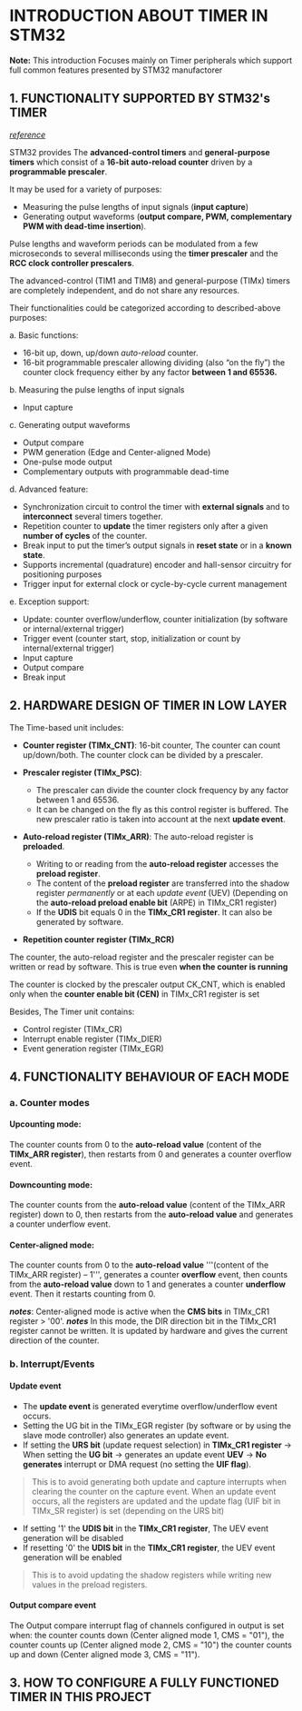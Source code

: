# INTRODUCTION ABOUT TIMER IN STM32

**Note:** This introduction Focuses mainly on Timer peripherals which support full common features presented by STM32 manufactorer

## 1. FUNCTIONALITY SUPPORTED BY STM32's TIMER 
[*reference*](https://www.st.com/resource/en/reference_manual/rm0008-stm32f101xx-stm32f102xx-stm32f103xx-stm32f105xx-and-stm32f107xx-advanced-armbased-32bit-mcus-stmicroelectronics.pdf)

STM32 provides The **advanced-control timers** and **general-purpose timers**  which consist of a **16-bit auto-reload counter** driven by a **programmable prescaler**.

It may be used for a variety of purposes: 
- Measuring the pulse lengths of input signals (**input capture**) 
- Generating output waveforms (**output compare, PWM, complementary PWM with dead-time insertion**).

Pulse lengths and waveform periods can be modulated from a few microseconds to several milliseconds using the **timer prescaler** and the **RCC clock controller prescalers**.

The advanced-control (TIM1 and TIM8) and general-purpose (TIMx) timers are completely independent, and do not share any resources. 

Their functionalities could be categorized according to described-above purposes: 

a. Basic functions: 
- 16-bit up, down, up/down *auto-reload* counter.
- 16-bit programmable prescaler allowing dividing (also “on the fly”) the counter clock frequency either by any factor **between 1 and 65536.**

b. Measuring the pulse lengths of input signals 
- Input capture

c. Generating output waveforms 
- Output compare
- PWM generation (Edge and Center-aligned Mode)
- One-pulse mode output
- Complementary outputs with programmable dead-time

d. Advanced feature: 
- Synchronization circuit to control the timer with **external signals** and to **interconnect** several timers together.
- Repetition counter to **update** the timer registers only after a given **number of cycles** of the counter.
- Break input to put the timer’s output signals in **reset state** or in a **known state**.
- Supports incremental (quadrature) encoder and hall-sensor circuitry for positioning purposes
- Trigger input for external clock or cycle-by-cycle current management

e. Exception support:
- Update: counter overflow/underflow, counter initialization (by software or internal/external trigger)
- Trigger event (counter start, stop, initialization or count by internal/external trigger)
- Input capture
- Output compare
- Break input

## 2. HARDWARE DESIGN OF TIMER IN LOW LAYER 

The Time-based unit includes:
- **Counter register (TIMx_CNT)**: 16-bit counter, The counter can count up/down/both. The counter clock can be divided by a prescaler.
- **Prescaler register (TIMx_PSC)**: 
  + The prescaler can divide the counter clock frequency by any factor between 1 and 65536. 
  + It can be changed on the fly as this control register is buffered. The new prescaler ratio is taken into account at the next **update event**.

- **Auto-reload register (TIMx_ARR)**: The auto-reload register is **preloaded**. 
  + Writing to or reading from the **auto-reload register** accesses the **preload register**. 
  + The content of the **preload register** are transferred into the shadow register *permanently* or at each *update event* (UEV) (Depending on the **auto-reload preload enable bit** (ARPE) in TIMx_CR1 register)
  + If the **UDIS** bit equals 0 in the **TIMx_CR1 register**. It can also be generated by software. 

- **Repetition counter register (TIMx_RCR)**

The counter, the auto-reload register and the prescaler register can be written or read by software. This is true even **when the counter is running**

The counter is clocked by the prescaler output CK_CNT, which is enabled only when the **counter enable bit (CEN)** in TIMx_CR1 register is set 

Besides, The Timer unit contains: 
- Control register (TIMx_CR)
- Interrupt enable register (TIMx_DIER)
- Event generation register (TIMx_EGR)

## 4. FUNCTIONALITY BEHAVIOUR OF EACH MODE
### a. Counter modes
#### Upcounting mode: 

The counter counts from 0 to the **auto-reload value** (content of the **TIMx_ARR register**), then restarts from 0 and generates a counter overflow event.

#### Downcounting mode: 
The counter counts from the **auto-reload value** (content of the TIMx_ARR register) down to 0, then restarts from the **auto-reload value** and generates a counter underflow event.

#### Center-aligned mode:
The counter counts from 0 to the **auto-reload value** '''(content of the TIMx_ARR register) – 1''', generates a counter **overflow** event, then counts from the **auto-reload value** down to 1 and generates a counter **underflow** event. Then it restarts counting from 0.

***notes***: Center-aligned mode is active when the **CMS bits** in TIMx_CR1 register > '00'. 
***notes*** In this mode, the DIR direction bit in the TIMx_CR1 register cannot be written. It is updated by hardware and gives the current direction of the counter.

### b. Interrupt/Events
#### Update event
- The **update event** is generated everytime overflow/underflow event occurs. 
- Setting the UG bit in the TIMx_EGR register (by software or by using the slave mode controller) also generates an update event.
- If setting the **URS bit** (update request selection) in **TIMx_CR1 register** -> When setting the **UG bit** -> generates an update event **UEV** -> **No generates**  interrupt or DMA request (no setting the **UIF flag**).
> This is to avoid generating both update and capture interrupts when clearing the counter on the capture event.  When an update event occurs, all the registers are updated and the update flag (UIF bit in TIMx_SR register) is set (depending on the URS bit) 

- If setting '1' the **UDIS bit** in the **TIMx_CR1 register**, The UEV event generation will be disabled   
- If resetting '0' the **UDIS bit** in the **TIMx_CR1 register**, the UEV event generation will be enabled  
> This is to avoid updating the shadow registers while writing new values in the preload registers. 

#### Output compare event 
The Output compare interrupt flag of channels configured in output is set when: the counter counts down (Center aligned mode 1, CMS = "01"), the counter counts up (Center aligned mode 2, CMS = "10") the counter counts up and down (Center aligned mode 3, CMS = "11").

## 3. HOW TO CONFIGURE A FULLY FUNCTIONED TIMER IN THIS PROJECT

